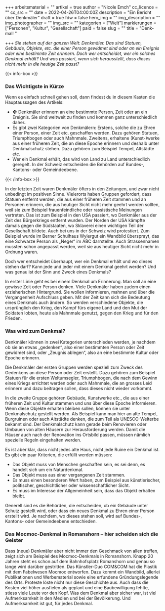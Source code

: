 +++
arbeitsmaterial = ""
artikel = true
author = "Nicole Emch"
cc_licence = ""
cc_src = ""
date = 2022-04-26T04:00:00Z
description = "Ein Bericht über Denkmäler"
draft = true
fdw = false
hero_img = ""
img_description = ""
img_photographer = ""
img_src = ""
kategorien = ["Welt"]
markierungen = ["Personen", "Kultur", "Gesellschaft"]
paid = false
slug = ""
title = "Denk-mal! "

+++
_Sie stehen auf der ganzen Welt: Denkmäler. Das sind Statuen, Gebäude, Objekte, etc. die einer Person gewidmet sind oder an ein Ereignis oder eine bestimmte Zeit erinnern. Doch wer entscheidet, wer ein solches Denkmal erhält? Und was passiert, wenn sich herausstellt, dass dieses nicht mehr in die heutige Zeit passt?_

{{< info-box >}} <h3>Das Wichtigste in Kürze</h3>

<p>Wenn es einfach schnell gehen soll, dann findest du in diesem Kasten die Hauptaussagen des Artikels:</p>

<ul>

<li>❖ Denkmäler erinnern an eine bestimmte Person, Zeit oder an ein Ereignis. Sie sind weltweit zu finden und kommen ganz unterschiedlich daher..</li>

<li>Es gibt zwei Kategorien von Denkmälern: Erstens, solche die zu Ehren einer Person, einer Zeit etc. geschaffen werden. Dazu gehören Statuen, Triumphbogen oder auch Mahnmale. Zweitens, erhaltene (Kunst-)werke aus einer früheren Zeit, die an diese Epoche erinnern und deshalb unter Denkmalschutz stehen. Dazu gehören zum Beispiel Tempel, Altstädte etc.</li>

<li>Wer ein Denkmal erhält, das wird von Land zu Land unterschiedlich geregelt. In der Schweiz entscheiden die Behörden auf Bundes-, Kantons- oder Gemeindeebene.</li>

</ul> {{< /info-box >}}

In der letzten Zeit waren Denkmäler öfters in den Zeitungen, und zwar nicht unbedingt im positiven Sinne. Vielerorts haben Gruppen gefordert, dass Statuen entfernt werden, die aus einer früheren Zeit stammen und an Personen erinnern, die aus heutiger Sicht nicht mehr geehrt werden sollten, weil sie zum Beispiel frauenfeindliche oder rassistische Meinungen vertreten. Das ist zum Beispiel in den USA passiert, wo Denkmäler aus der Zeit des Bürgerkriegs entfernt wurden. Der Norden der USA kämpfte damals gegen die Südstaaten, wo Sklaverei einen wichtigen Teil der Gesellschaft bildete. Auch bei uns in der Schweiz wird protestiert. Zum Beispiel wurde im Berner Schulhaus Wylergut ein Wandbild übersprayt, das eine Schwarze Person als „Neger“ im ABC darrstellte. Auch Strassennamen mussten schon angepasst werden, weil sie aus heutiger Sicht nicht mehr in Ordnung waren.

Doch wer entscheidet überhaupt, wer ein Denkmal erhält und wo dieses stehen darf? Kann jede und jeder mit einem Denkmal geehrt werden? Und was genau ist der Sinn und Zweck eines Denkmals?

In erster Linie geht es bei einem Denkmal um Erinnerung. Man soll an eine gewisse Zeit oder Person denken. Viele Denkmäler haben zudem einen erzieherischen Hintergrund. Sie wollen informieren, mahnen und über die Vergangenheit Aufschluss geben. Mit der Zeit kann sich die Bedeutung eines Denkmals auch ändern. So werden verschiedene Objekte, die ursprünglich den Krieg, den Kampf fürs eigene Land und den Mut der Soldaten lobten, heute als Mahnmale genutzt, gegen den Krieg und für den Frieden.

### Was wird zum Denkmal?

Denkmäler können in zwei Kategorien unterschieden werden, je nachdem ob sie an etwas „gedenken“, also einer bestimmten Person oder Zeit gewidmet sind, oder „Zeugnis ablegen“, also an eine bestimmte Kultur oder Epoche erinnern.

Die Denkmäler der ersten Gruppen werden speziell zum Zweck des Gedenkens an diese Person oder Zeit erstellt. Dazu gehören zum Beispiel Statuen für die ersten Weltumsegler, Triumphbogen, die nach dem Gewinn eines Kriegs errichtet werden oder auch Mahnmale, die an grosses Leid erinnern und dazu beitragen sollen, dass dieses nicht wieder vorkommt.

In die zweite Gruppe gehören Gebäude, Kunstwerke etc., die aus einer früheren Zeit und Kultur stammen und uns über diese Epoche informieren. Wenn diese Objekte erhalten bleiben sollen, können sie unter Denkmalschutz gestellt werden. Als Beispiel kann man hier an alte Tempel, Burgruinen oder auch Altstädte denken, die zum Teil als UNESCO-Welterbe bekannt sind. Der Denkmalschutz kann gerade beim Renovieren oder Umbauen von alten Häusern zur Herausforderung werden. Damit die Häuser auch nach der Renovation ins Ortsbild passen, müssen nämlich spezielle Regeln eingehalten werden.

Es ist aber klar, dass nicht jedes alte Haus, nicht jede Ruine ein Denkmal ist. Es gibt ein paar Kriterien, die erfüllt werden müssen:

* Das Objekt muss von Menschen geschaffen sein, es sei denn, es handelt sich um ein Naturdenkmal.
* Das Objekt muss aus einer vergangenen Zeit stammen.
* Es muss einen besonderen Wert haben, zum Beispiel aus künstlerischer, politischer, geschichtlicher oder wissenschaftlicher Sicht.
* Es muss im Interesse der Allgemeinheit sein, dass das Objekt erhalten bleibt.

Generell sind es die Behörden, die entscheiden, ob ein Gebäude unter Schutz gestellt wird, oder dass ein neues Denkmal zu Ehren einer Person erstellt wird. Je nachdem, wo dieses stehen soll, wird auf Bundes-, Kantons- oder Gemeindeebene entschieden.

### Das Mocmoc-Denkmal in Romanshorn – hier scheiden sich die Geister

Dass (neue) Denkmäler aber nicht immer den Geschmack von allen treffen, zeigt sich am Beispiel des Mocmoc-Denkmals in Romanshorn. Knapp 20 Jahren steht es schon auf dem Bahnhofsplatz Romanshorn und genau so lange wird darüber gestritten. Das Künstler-Duo COM&COM hat die Plastik mit dem Fabelwesen Mocmoc entworfen. Dazu kommt ein Wandbild, allerlei Publikationen und Werbematerial sowie eine erfundene Gründungslegende des Orts. Proteste löste nicht nur diese Geschichte aus. Auch dass die Kosten viel höher ausfielen als geplant und eine Baubewilligung fehlte, stiess viele Leute vor den Kopf. Was dem Denkmal aber sicher war, ist viel Aufmerksamkeit in den Medien und bei der Bevölkerung. Und Aufmerksamkeit ist gut, für jedes Denkmal.